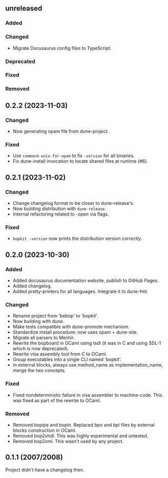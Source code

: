 ## unreleased

### Added

### Changed

- Migrate Docusaurus config files to TypeScript.

### Deprecated

### Fixed

### Removed

## 0.2.2 (2023-11-03)

### Changed

- Now generating opam file from dune-project.

### Fixed

- Use `command-unix-for-opam` to fix `-version` for all binaries.
- Fix dune-install invocation to locate shared files at runtime (#6).

## 0.2.1 (2023-11-02)

### Changed

- Change changelog format to be closer to dune-release's.
- Now building distribution with `dune-release`.
- Internal refactoring related to -open via flags.

### Fixed

- `bopkit -version` now prints the distribution version correctly.

## 0.2.0 (2023-10-30)

### Added

- Added docusaurus documentation website, publish to GitHub Pages.
- Added changelog.
- Added pretty-printers for all languages. Integrate it to dune-fmt.

### Changed

- Rename project from 'bebop' to 'bopkit'.
- Now building with dune.
- Make tests compatible with dune-promote mechanism.
- Standardize install procedure: now uses opam + dune-site.
- Migrate all parsers to Menhir.
- Rewrite the bopboard in OCaml using tsdl (it was in C and using SDL-1 which is now deprecated).
- Rewrite visa assembly tool from C to OCaml.
- Group executables into a single CLI named 'bopkit'.
- In external blocks, always use method_name as implementation_name, merge the two concepts.

### Fixed

- Fixed nondeterministic failure in visa assembler to machine-code. This was
  fixed as part of the rewrite to OCaml.

### Removed

- Removed bopipe and bopin. Replaced bpo and bpi files by external blocks construction in OCaml.
- Removed bop2vhdl. This was highly experimental and untested.
- Removed bop2xml. This wasn't used by any project.

## 0.1.1 (2007/2008)

Project didn't have a changelog then.
